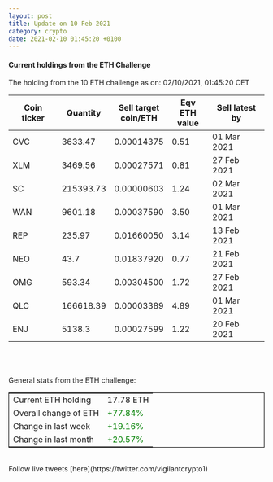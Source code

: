 ```yaml
---
layout: post
title: Update on 10 Feb 2021
category: crypto
date: 2021-02-10 01:45:20 +0100
---
```

<!-- Global site tag (gtag.js) - Google Analytics -->
<script async src="https://www.googletagmanager.com/gtag/js?id=UA-103831149-5"></script>
<script>
  window.dataLayer = window.dataLayer || [];
  function gtag(){dataLayer.push(arguments);}
  gtag('js', new Date());

  gtag('config', 'UA-103831149-5');
</script>


#### Current holdings from the ETH Challenge

The holding from the 10 ETH challenge as on: 02/10/2021, 01:45:20 CET

|Coin ticker|Quantity|Sell target<br>coin/ETH|Eqv ETH<br>value|Sell latest by|
|-----------|--------|-----------|-----------|--------------|
CVC|3633.47|  0.00014375|0.51|01 Mar 2021|
XLM|3469.56|  0.00027571|0.81|27 Feb 2021|
SC|215393.73|  0.00000603|1.24|02 Mar 2021|
WAN|9601.18|  0.00037590|3.50|01 Mar 2021|
REP|235.97|  0.01660050|3.14|13 Feb 2021|
NEO|43.7|  0.01837920|0.77|21 Feb 2021|
OMG|593.34|  0.00304500|1.72|27 Feb 2021|
QLC|166618.39|  0.00003389|4.89|01 Mar 2021|
ENJ|5138.3|  0.00027599|1.22|20 Feb 2021|

<br>
<br>
<br>
General stats from the ETH challenge:

<table style="border:1px solid black;margin-left:auto;margin-right:auto;">
	<tbody>
	<tr>
		<td>Current ETH holding</td>
		<td>     17.78 ETH</td>
	</tr>
	<tr>
		<td>Overall change of ETH</td>
		<td><font color="green">+77.84%</font></td>
	</tr>
	<tr>
		<td>Change in last week</td>
		<td><font color="green">+19.16%</font></td>
	</tr>
	<tr>
		<td>Change in last month</td>
		<td><font color="green">+20.57%</font></td>
	</tr>
	</tbody>
</table>

<br>
Follow live tweets [here](https://twitter.com/vigilantcrypto1)
<br>
<br>